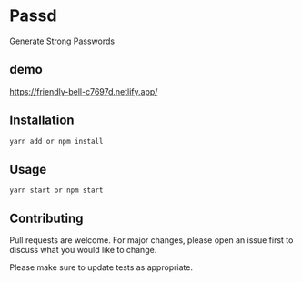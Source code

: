 # Passd

Generate Strong Passwords

## demo

https://friendly-bell-c7697d.netlify.app/

## Installation

```bash
yarn add or npm install
```

## Usage

```react
yarn start or npm start
```

## Contributing

Pull requests are welcome. For major changes, please open an issue first to discuss what you would like to change.

Please make sure to update tests as appropriate.
